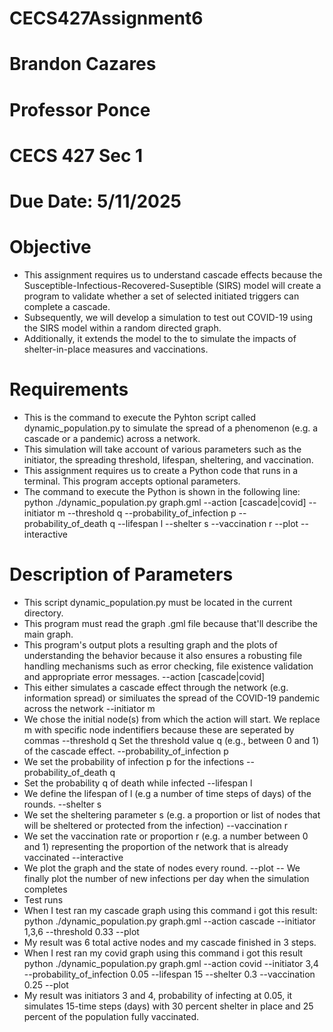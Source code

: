 # CECS427Assignment6
# Brandon Cazares
# Professor Ponce 
# CECS 427 Sec 1 
# Due Date: 5/11/2025 
# Objective
- This assignment requires us to understand cascade effects because the Susceptible-Infectious-Recovered-Suseptible (SIRS) model will create a program to validate whether a set of selected initiated triggers can complete a cascade.
- Subsequently, we will develop a simulation to test out COVID-19 using the SIRS model within a random directed graph.
- Additionally, it extends the model to the to simulate the impacts of shelter-in-place measures and vaccinations.
# Requirements 
- This is the command to execute the Pyhton script called dynamic_population.py to simulate the spread of a phenomenon (e.g. a cascade or a pandemic) across a network.
- This simulation will take account of various parameters such as the initiator, the spreading threshold, lifespan,  sheltering, and vaccination.
- This assignment requires us to create a Python code that runs in a terminal. This program accepts optional parameters.
- The command to execute the Python is shown in the following line:
python ./dynamic_population.py graph.gml --action [cascade|covid] --initiator m --threshold q --probability_of_infection p --probability_of_death q --lifespan l --shelter s --vaccination r --plot --interactive
# Description of Parameters 
- This script dynamic_population.py must be located in the current directory.
- This program must read the graph .gml file because that'll describe the main graph.
- This program's output plots a resulting graph and the plots of understanding the behavior because it also ensures a robusting file handling mechanisms such as error checking, file existence validation and appropriate error messages.
--action [cascade|covid]
- This either simulates a cascade effect through the network (e.g. information spread) or similuates the spread of the COVID-19 pandemic across the network
--initiator m
- We chose the initial node(s) from which the action will start. We replace m with specific node indentifiers because these are seperated by commas
--threshold q
Set the threshold value q (e.g., between 0 and 1) of the cascade effect.
--probability_of_infection p
- We set the probability of infection p for the infections
--probability_of_death q
- Set the probability q of death while infected
--lifespan l
- We define the lifespan of l (e.g a number of time steps of days) of the rounds.
--shelter s
- We set the sheltering parameter s (e.g. a proportion or list of nodes that will be sheltered or protected from the infection)
--vaccination r
- We set the vaccination rate or proportion r (e.g. a number between 0 and 1) representing the proportion of the network that is already vaccinated
--interactive
- We plot the graph and the state of nodes every round.
--plot
-- We finally plot the number of new infections per day when the simulation completes
- Test runs
- When I test ran my cascade graph using this command i got this result:
python ./dynamic_population.py graph.gml --action cascade --initiator 1,3,6 --threshold 0.33 --plot
- My result was 6 total active nodes and my cascade finished in 3 steps.
- When I rest ran my covid graph using this command i got this result
python ./dynamic_population.py graph.gml --action covid --initiator 3,4 --probability_of_infection 0.05 --lifespan 15 --shelter 0.3 --vaccination 0.25 --plot
- My result was initiators 3 and 4, probability of infecting at 0.05, it simulates 15-time steps (days) with 30 percent shelter in place and 25 percent of the population fully vaccinated. 
